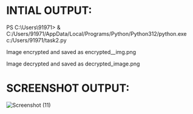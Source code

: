 # INTIAL OUTPUT:
PS C:\Users\91971> & C:/Users/91971/AppData/Local/Programs/Python/Python312/python.exe c:/Users/91971/task2.py

Image encrypted and saved as encrypted__img.png

Image decrypted and saved as decrypted_image.png

# SCREENSHOT OUTPUT:

![Screenshot (11)](https://github.com/anushka-2005/PRODIGY_CS_02/assets/173171188/e59d6ac4-86c7-46eb-b0b9-96df8d59b089)
